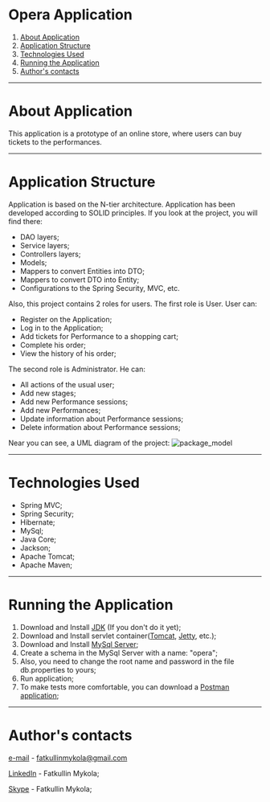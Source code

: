 # Opera Application
1. [About Application](#about-application)
2. [Application Structure](#application-structure)
3. [Technologies Used](#technologies-used)
4. [Running the Application](#running-the-application)
5. [Author's contacts](#authors-contacts)
---
# About Application
This application is a prototype of an online store, where users can buy tickets to the performances.
***
# Application Structure
Application is based on the N-tier architecture. Application has been developed according to SOLID principles.
If you look at the project, you will find there:
- DAO layers;
- Service layers;
- Controllers layers;
- Models;
- Mappers to convert Entities into DTO;
- Mappers to convert DTO into Entity;
- Configurations to the Spring Security, MVC, etc.

Also, this project contains 2 roles for users. The first role is User. User can:
- Register on the Application;
- Log in to the Application;
- Add tickets for Performance to a shopping cart;
- Complete his order;
- View the history of his order;

The second role is Administrator. He can:
- All actions of the usual user;
- Add new stages;
- Add new Performance sessions;
- Add new Performances;
- Update information about Performance sessions;
- Delete information about Performance sessions;

Near you can see, a UML diagram of the project:
![package_model](https://github.com/NikolayFatkullin/pictures/blob/master/Package%20model.png)

***
# Technologies Used
- Spring MVC;
- Spring Security;
- Hibernate;
- MySql;
- Java Core;
- Jackson;
- Apache Tomcat;
- Apache Maven;
***
# Running the Application
1. Download and Install [JDK](https://www.oracle.com/java/technologies/javase-downloads.html) (If you don't do it yet);
2. Download and Install servlet container([Tomcat](https://tomcat.apache.org/download-80.cgi), [Jetty](https://www.eclipse.org/jetty/download.php), etc.);
3. Download and Install [MySql Server](https://dev.mysql.com/downloads/workbench/);
4. Create a schema in the MySql Server with a name: "opera";
5. Also, you need to change the root name and password in the file
   db.properties to yours;
6. Run application;
7. To make tests more comfortable, you can download a [Postman application](https://www.postman.com/downloads/);
***
# Author's contacts
[e-mail](http://fatkullinmykola@gmail.com) - fatkullinmykola@gmail.com

[LinkedIn](https://www.linkedin.com/in/mykola-fatkullin-b56350206/) - Fatkullin Mykola;

[Skype](https://join.skype.com/invite/bpH8IGxUune1) - Fatkullin Mykola;

